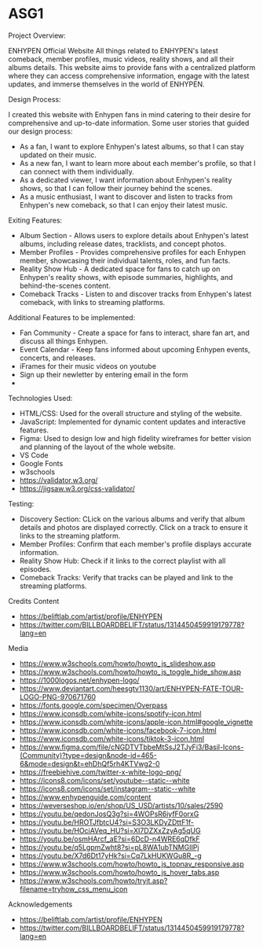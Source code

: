# ASG1
Project Overview:

ENHYPEN Official Website
All things related to ENHYPEN's latest comeback, member profiles, music videos, reality shows, and all their albums details. This website aims to provide fans with a centralized platform where they can access comprehensive information, engage with the latest updates, and immerse themselves in the world of ENHYPEN.

Design Process:

I created this website with Enhypen fans in mind catering to their desire for comprehensive and up-to-date information. 
Some user stories that guided our design process:
- As a fan, I want to explore Enhypen's latest albums, so that I can stay updated on their music.
- As a new fan, I want to learn more about each member's profile, so that I can connect with them individually.
- As a dedicated viewer, I want information about Enhypen's reality shows, so that I can follow their journey behind the scenes.
- As a music enthusiast, I want to discover and listen to tracks from Enhypen's new comeback, so that I can enjoy their latest music.

Exiting Features:

- Album Section - Allows users to explore details about Enhypen's latest albums, including release dates, tracklists, and concept photos.
- Member Profiles - Provides comprehensive profiles for each Enhypen member, showcasing their individual talents, roles, and fun facts.
- Reality Show Hub - A dedicated space for fans to catch up on Enhypen's reality shows, with episode summaries, highlights, and behind-the-scenes content.
- Comeback Tracks - Listen to and discover tracks from Enhypen's latest comeback, with links to streaming platforms.

Additional Features to be implemented:

- Fan Community - Create a space for fans to interact, share fan art, and discuss all things Enhypen.
- Event Calendar - Keep fans informed about upcoming Enhypen events, concerts, and releases.
- iFrames for their music videos on youtube
- Sign up their newletter by entering email in the form
- 

Technologies Used:

- HTML/CSS: Used for the overall structure and styling of the website.
- JavaScript: Implemented for dynamic content updates and interactive features.
- Figma: Used to design low and high fidelity wireframes for better vision and planning of the layout of the whole website.
- VS Code
- Google Fonts
- w3schools
- https://validator.w3.org/
- https://jigsaw.w3.org/css-validator/

Testing:

- Discovery Section: CLick on the various albums and verify that album details and photos are displayed correctly. Click on a track to ensure it links to the streaming platform.
- Member Profiles: Confirm that each member's profile displays accurate information.
- Reality Show Hub: Check if it links to the correct playlist with all episodes.
- Comeback Tracks: Verify that tracks can be played and link to the streaming platforms.

Credits
Content

- https://beliftlab.com/artist/profile/ENHYPEN 
- https://twitter.com/BILLBOARDBELIFT/status/1314450459919179778?lang=en 

Media

- https://www.w3schools.com/howto/howto_js_slideshow.asp 
- https://www.w3schools.com/howto/howto_js_toggle_hide_show.asp 
- https://1000logos.net/enhypen-logo/ 
- https://www.deviantart.com/heesgtv1130/art/ENHYPEN-FATE-TOUR-LOGO-PNG-970671760 
- https://fonts.google.com/specimen/Overpass 
- https://www.iconsdb.com/white-icons/spotify-icon.html 
- https://www.iconsdb.com/white-icons/apple-icon.html#google_vignette 
- https://www.iconsdb.com/white-icons/facebook-7-icon.html 
- https://www.iconsdb.com/white-icons/tiktok-3-icon.html 
- https://www.figma.com/file/cNGDTVTbbeMtSsJ2TJyFi3/Basil-Icons-(Community)?type=design&node-id=465-6&mode=design&t=ehDhQf5rh4KTVwg2-0 
- https://freebiehive.com/twitter-x-white-logo-png/ 
- https://icons8.com/icons/set/youtube--static--white 
- https://icons8.com/icons/set/instagram--static--white 
- https://www.enhypenguide.com/content 
- https://weverseshop.io/en/shop/US_USD/artists/10/sales/2590 
- https://youtu.be/qedonJosQ3g?si=4WOPsR6iyfF0orxG 
- https://youtu.be/HROTJfbtcU4?si=S3O3LKDyZDttF1f- 
- https://youtu.be/HOciAVeq_HU?si=XI7DZXxZzyAg5qUG 
- https://youtu.be/osmHArcf_aE?si=6DcD-n4WRE6qDfkF
- https://youtu.be/q5LgpmZwht8?si=pL8WA1ubTNMGIIPj
- https://youtu.be/X7d6Dt17yHk?si=Cq7LkHUKWGu8R_-g
- https://www.w3schools.com/howto/howto_js_topnav_responsive.asp
- https://www.w3schools.com/howto/howto_js_hover_tabs.asp
- https://www.w3schools.com/howto/tryit.asp?filename=tryhow_css_menu_icon

Acknowledgements

- https://beliftlab.com/artist/profile/ENHYPEN 
- https://twitter.com/BILLBOARDBELIFT/status/1314450459919179778?lang=en 

